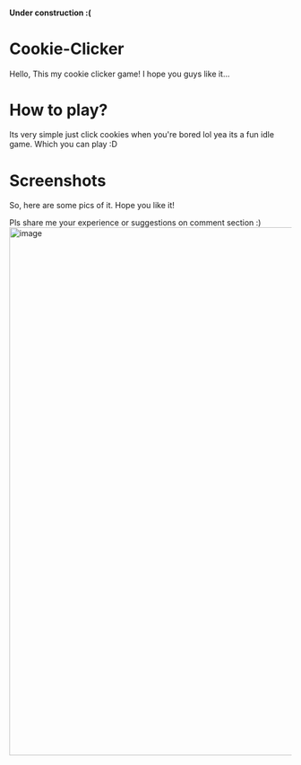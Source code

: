 <h4 >Under construction :(</h4>

# Cookie-Clicker
Hello, This my cookie clicker game! I hope you guys like it...

# How to play?
Its very simple just click cookies when you're bored lol 
yea its a fun idle game. Which you can play :D

# Screenshots 
So, here are some pics of it. 
Hope you like it! 

Pls share me your experience or suggestions on comment section :) <img width="941" alt="image" src="https://user-images.githubusercontent.com/80751691/170788839-a54bda9c-3994-4af0-a676-c46ecaa164ad.png">
